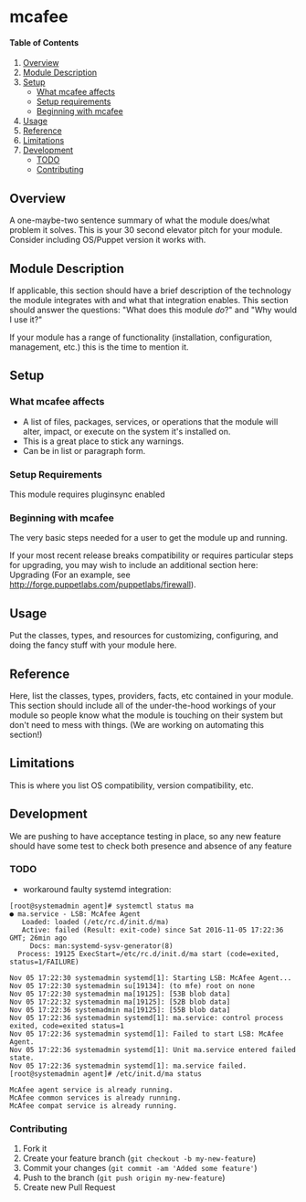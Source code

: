 # mcafee

#### Table of Contents

1. [Overview](#overview)
2. [Module Description](#module-description)
3. [Setup](#setup)
    * [What mcafee affects](#what-mcafee-affects)
    * [Setup requirements](#setup-requirements)
    * [Beginning with mcafee](#beginning-with-mcafee)
4. [Usage](#usage)
5. [Reference](#reference)
5. [Limitations](#limitations)
6. [Development](#development)
    * [TODO](#todo)
    * [Contributing](#contributing)

## Overview

A one-maybe-two sentence summary of what the module does/what problem it solves.
This is your 30 second elevator pitch for your module. Consider including
OS/Puppet version it works with.

## Module Description

If applicable, this section should have a brief description of the technology
the module integrates with and what that integration enables. This section
should answer the questions: "What does this module *do*?" and "Why would I use
it?"

If your module has a range of functionality (installation, configuration,
management, etc.) this is the time to mention it.

## Setup

### What mcafee affects

* A list of files, packages, services, or operations that the module will alter,
  impact, or execute on the system it's installed on.
* This is a great place to stick any warnings.
* Can be in list or paragraph form.

### Setup Requirements

This module requires pluginsync enabled

### Beginning with mcafee

The very basic steps needed for a user to get the module up and running.

If your most recent release breaks compatibility or requires particular steps
for upgrading, you may wish to include an additional section here: Upgrading
(For an example, see http://forge.puppetlabs.com/puppetlabs/firewall).

## Usage

Put the classes, types, and resources for customizing, configuring, and doing
the fancy stuff with your module here.

## Reference

Here, list the classes, types, providers, facts, etc contained in your module.
This section should include all of the under-the-hood workings of your module so
people know what the module is touching on their system but don't need to mess
with things. (We are working on automating this section!)

## Limitations

This is where you list OS compatibility, version compatibility, etc.

## Development

We are pushing to have acceptance testing in place, so any new feature should
have some test to check both presence and absence of any feature

### TODO

* workaround faulty systemd integration:
```
[root@systemadmin agent]# systemctl status ma
● ma.service - LSB: McAfee Agent
   Loaded: loaded (/etc/rc.d/init.d/ma)
   Active: failed (Result: exit-code) since Sat 2016-11-05 17:22:36 GMT; 26min ago
     Docs: man:systemd-sysv-generator(8)
  Process: 19125 ExecStart=/etc/rc.d/init.d/ma start (code=exited, status=1/FAILURE)

Nov 05 17:22:30 systemadmin systemd[1]: Starting LSB: McAfee Agent...
Nov 05 17:22:30 systemadmin su[19134]: (to mfe) root on none
Nov 05 17:22:30 systemadmin ma[19125]: [53B blob data]
Nov 05 17:22:32 systemadmin ma[19125]: [52B blob data]
Nov 05 17:22:36 systemadmin ma[19125]: [55B blob data]
Nov 05 17:22:36 systemadmin systemd[1]: ma.service: control process exited, code=exited status=1
Nov 05 17:22:36 systemadmin systemd[1]: Failed to start LSB: McAfee Agent.
Nov 05 17:22:36 systemadmin systemd[1]: Unit ma.service entered failed state.
Nov 05 17:22:36 systemadmin systemd[1]: ma.service failed.
[root@systemadmin agent]# /etc/init.d/ma status

McAfee agent service is already running.
McAfee common services is already running.
McAfee compat service is already running.

```


### Contributing

1. Fork it
2. Create your feature branch (`git checkout -b my-new-feature`)
3. Commit your changes (`git commit -am 'Added some feature'`)
4. Push to the branch (`git push origin my-new-feature`)
5. Create new Pull Request
